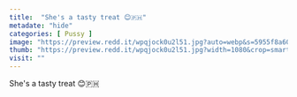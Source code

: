 ```yaml
---
title:  "She's a tasty treat 😊🇵🇭"
metadate: "hide"
categories: [ Pussy ]
image: "https://preview.redd.it/wpqjock0u2l51.jpg?auto=webp&s=5955f8a609125c7f6b14e2c092119b0d52577b36"
thumb: "https://preview.redd.it/wpqjock0u2l51.jpg?width=1080&crop=smart&auto=webp&s=d133bb13b90a6cb2f618151baff9dcecbcec3936"
visit: ""
---
```

She's a tasty treat 😊🇵🇭
